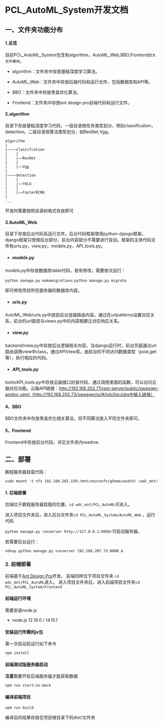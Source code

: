 # PCL_AutoML_System开发文档

## 一、文件夹功能分布

#### 1.总览

目前PCL_AutoML_System包含有algorithm，AutoML_Web,BBO,Frontend`四大文件模块`。

* algorithm：文件夹中存放基础深度学习算法。

* AutoML_Web：文件夹中存放后端代码和运行文件，包括数据库和API等。
* BBO：文件夹中存放黑盒优化算法。
* Frontend：文件夹中存放ant design pro前端代码和运行文件。

#### 2.algorithm

目录下存放基础深度学习代码，一级目录按任务类型划分，例如classification，detection。二级目录按算法类型划分，如ResNet,Vgg。

```
algorithm
|
|————classifcation
|	 |	
|    |——ResNet
|	 |
|    |——Vgg
|
|————detection
|	 |	
|    |——YOLO
|	 |
|    |——FasterRCNN
|
...
```

开发时需要按照目录树格式存放即可

#### 3.AutoML_Web

目录下存放后台代码及运行文件。后台代码框架使用python-django框架。django框架只使用后台部分，前台内容部分不需要进行变动。框架的主体代码文件有urls.py，view.py，models.py，API_tools.py。



- ##### models.py

models.py中存放数据库table代码，若有修改，需要依次运行：

`python manage.py makemigrations`
`python manage.py migrate`

即可修改项目所在服务器的数据库内容。

* ##### urls.py

AutoML_Web/urls.py中放前后台连接路由内容。通过在urlpatterns设置对应关系，前台的url路径与views.py中的内容相建立对应响应关系。

- ##### view.py

backend/view.py中存放后台逻辑相关内容，当django运行时，前台页面通过url路由调用view中class，通过APIView库，由前台的不同访问数据类型（post,get等），执行相应的代码。

- ##### API_tools.py

tools/API_tools.py中存放云脑接口封装代码，通过调用里面的函数，可以访问云脑对应功能。云脑API链接：http://192.168.202.71/rest-server/public/swagger-apidoc.yaml（http://192.168.202.73/swagger/ui/#/job/listJobs中输入链接）

#### 4、BBO

BBO文件夹中存放黑盒优化相关算法，将不同算法放入不同文件夹即可。

#### 5、Frontend

Frontend中存放前台代码，详见文件夹内readme.



## 二、部署

鹏程服务器挂载代码：

`sudo mount -t nfs 192.168.202.159:/mnt/neuronfs/ghome/wudch/ /wdc_mnt/`

#### 1. 后端部署

后端位于鹏程服务器挂载的位置，`cd wdc_mnt/PCL_AutoML`可进入。

进入项目文件夹后，进入后台文件夹`cd PCL_AutoML_System/AutoML_Web` ，运行代码

`python manage.py runserver http://127.0.0.1:8999/`可启动服务器。

若需要后台运行：

`nohup python manage.py runserver 192.168.207.73:8000 &`
### 2. 前端部署
前端基于[Ant Design Pro](https://pro.ant.design)开发。
前端同样位于项目文件夹 `cd wdc_mnt/PCL_AutoML`进入。
进入项目文件夹后，进入前端项目文件夹`cd PCL_AutoML_System/Frontend`
#### 前端运行环境

需要安装node.js

- node.js 12.19.0 / 14.15.1

#### 安装运行所需的js包

第一次启动前运行如下命令

```shell
npm install
```

#### 前端测试版服务器启动
**注意**需要开启后端服务器才能获取数据

```shell
npm run start:no-mock
```

#### 编译前端项目

```shell
npm run build
```
编译后的结果存放在项目根目录下的dist/文件夹
### 


